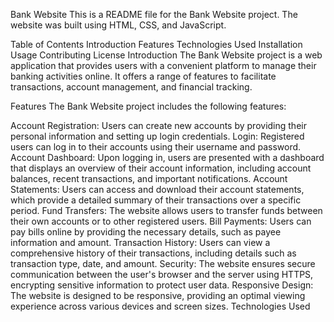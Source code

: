 Bank Website
This is a README file for the Bank Website project. The website was built using HTML, CSS, and JavaScript.

Table of Contents
Introduction
Features
Technologies Used
Installation
Usage
Contributing
License
Introduction
The Bank Website project is a web application that provides users with a convenient platform to manage their banking activities online. It offers a range of features to facilitate transactions, account management, and financial tracking.

Features
The Bank Website project includes the following features:

Account Registration: Users can create new accounts by providing their personal information and setting up login credentials.
Login: Registered users can log in to their accounts using their username and password.
Account Dashboard: Upon logging in, users are presented with a dashboard that displays an overview of their account information, including account balances, recent transactions, and important notifications.
Account Statements: Users can access and download their account statements, which provide a detailed summary of their transactions over a specific period.
Fund Transfers: The website allows users to transfer funds between their own accounts or to other registered users.
Bill Payments: Users can pay bills online by providing the necessary details, such as payee information and amount.
Transaction History: Users can view a comprehensive history of their transactions, including details such as transaction type, date, and amount.
Security: The website ensures secure communication between the user's browser and the server using HTTPS, encrypting sensitive information to protect user data.
Responsive Design: The website is designed to be responsive, providing an optimal viewing experience across various devices and screen sizes.
Technologies Used
